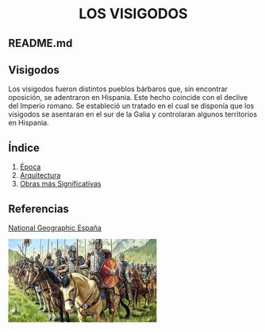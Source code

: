  <h1 align="center"> LOS VISIGODOS </h1>  

## README.md  

## Visigodos  
Los visigodos fueron distintos pueblos bárbaros que, sin encontrar oposición, se adentraron en Hispania. Este hecho coincide con el declive del Imperio romano. Se estableció un tratado en el cual se disponía que los visigodos se asentaran en el sur de la Galia y controlaran algunos territorios en Hispania.

## Índice  
1. [Época](./Epoca.md)  
2. [Arquitectura](./Arquitectura.md)  
3. [Obras más Significativas](./Obras.md)  

## Referencias
[National Geographic España](https://www.nationalgeographic.com.es/)  

![Visigodos](./img/imagen_visigodos.png)  
